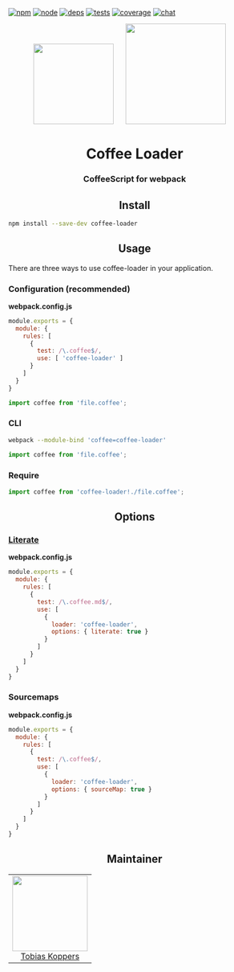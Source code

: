[![npm][npm]][npm-url]
[![node][node]][node-url]
[![deps][deps]][deps-url]
[![tests][tests]][tests-url]
[![coverage][cover]][cover-url]
[![chat][chat]][chat-url]

<div align="center">
  <img width="160" height="160"
    src="https://cdn.worldvectorlogo.com/logos/coffeescript.svg">
  <a href="https://github.com/webpack/webpack">
    <img width="200" height="200" hspace="20"
      src="https://webpack.js.org/assets/icon-square-big.svg">
  </a>
  <h1>Coffee Loader</h1>
  <h3>CoffeeScript for webpack</h3>
</div>

<h2 align="center">Install</h2>

```bash
npm install --save-dev coffee-loader
```

<h2 align="center">Usage</h2>

There are three ways to use coffee-loader in your application.

### Configuration (recommended)

**webpack.config.js**
```js
module.exports = {
  module: {
    rules: [
      {
        test: /\.coffee$/,
        use: [ 'coffee-loader' ]
      }
    ]
  }
}
```

```js
import coffee from 'file.coffee';
```

### CLI

```bash
webpack --module-bind 'coffee=coffee-loader'
```

```js
import coffee from 'file.coffee';
```

### Require

```js
import coffee from 'coffee-loader!./file.coffee';
```

<h2 align="center">Options</h2>

### [Literate](http://coffeescript.org/#literate)

**webpack.config.js**
```js
module.exports = {
  module: {
    rules: [
      {
        test: /\.coffee.md$/,
        use: [
          {
            loader: 'coffee-loader',
            options: { literate: true }
          }
        ]
      }
    ]
  }
}
```

### Sourcemaps

**webpack.config.js**
```js
module.exports = {
  module: {
    rules: [
      {
        test: /\.coffee$/,
        use: [
          {
            loader: 'coffee-loader',
            options: { sourceMap: true }
          }
        ]
      }
    ]
  }
}
```

<h2 align="center">Maintainer</h2>

<table>
  <tbody>
    <tr>
      <td align="center">
        <img width="150 height="150" src="https://github.com/sokra.png?s=150">
        <br>
        <a href="https://github.com/sokra">Tobias Koppers</a>
      </td>
    <tr>
  <tbody>
</table>


[npm]: https://img.shields.io/npm/v/coffee-loader.svg
[npm-url]: https://npmjs.com/package/coffee-loader

[node]: https://img.shields.io/node/v/coffee-loader.svg
[node-url]: https://nodejs.org

[deps]: https://david-dm.org/webpack/coffee-loader.svg
[deps-url]: https://david-dm.org/webpack/coffee-loader

[tests]: http://img.shields.io/travis/webpack/coffee-loader.svg
[tests-url]: https://travis-ci.org/webpack/coffee-loader

[cover]: https://coveralls.io/repos/github/webpack/coffee-loader/badge.svg
[cover-url]: https://coveralls.io/github/webpack/coffee-loader

[chat]: https://badges.gitter.im/webpack/webpack.svg
[chat-url]: https://gitter.im/webpack/webpack
